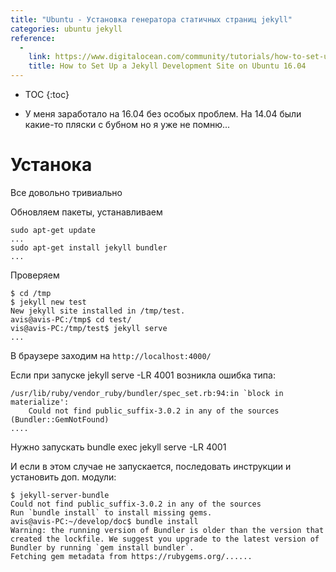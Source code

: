 ```yaml
---
title: "Ubuntu - Установка генератора статичных страниц jekyll"
categories: ubuntu jekyll
reference:
  -
    link: https://www.digitalocean.com/community/tutorials/how-to-set-up-a-jekyll-development-site-on-ubuntu-16-04
    title: How to Set Up a Jekyll Development Site on Ubuntu 16.04
---
```


* TOC
{:toc}

* У меня заработало на 16.04 без особых проблем. На 14.04 были какие-то пляски с бубном но я уже не помню...

# Устанока

Все довольно тривиально

Обновляем пакеты, устанавливаем

<pre><code class="shell">sudo apt-get update
...
sudo apt-get install jekyll bundler
...
</code></pre>

Проверяем

<pre><code class="shell">$ cd /tmp
$ jekyll new test
New jekyll site installed in /tmp/test.
avis@avis-PC:/tmp$ cd test/
vis@avis-PC:/tmp/test$ jekyll serve
...
</code></pre>

В браузере заходим на ```http://localhost:4000/```

<div class="warn"> Если при запуске jekyll serve -LR 4001 возникла ошибка типа: 
<pre><code class="perl">/usr/lib/ruby/vendor_ruby/bundler/spec_set.rb:94:in `block in materialize':
    Could not find public_suffix-3.0.2 in any of the sources (Bundler::GemNotFound)
....
</code></pre>

<p>Нужно запускать bundle exec jekyll serve -LR 4001 </p>

И если в этом случае не запускается, последовать инструкции и установить доп. модули:
<pre><code class="perl">$ jekyll-server-bundle 
Could not find public_suffix-3.0.2 in any of the sources
Run `bundle install` to install missing gems.
avis@avis-PC:~/develop/doc$ bundle install
Warning: the running version of Bundler is older than the version that created the lockfile. We suggest you upgrade to the latest version of Bundler by running `gem install bundler`.
Fetching gem metadata from https://rubygems.org/......
</code></pre>

</div>


